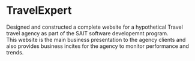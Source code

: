 # TravelExpert
Designed and constructed a complete website for a hypothetical Travel travel agency as part of the SAIT software developemnt program.  
This website is the main business presentation to the agency clients and also provides business incites for the agency to monitor performance and trends.